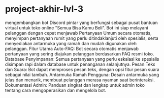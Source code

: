 # project-akhir-lvl-3

mengembangkan bot Discord pintar yang berfungsi sebagai pusat bantuan virtual untuk toko online "Semua Bisa Kamu Beli". Bot ini siap melayani pelanggan dengan cepat menjawab Pertanyaan Umum secara otomatis, menyimpan pertanyaan rumit yang perlu ditindaklanjuti oleh spesialis, serta menyediakan antarmuka yang ramah dan mudah digunakan oleh pelanggan. 
Fitur Utama
Auto-FAQ: Bot secara otomatis menjawab pertanyaan yang sering diajukan pelanggan berdasarkan FAQ resmi toko.
Database Penyimpanan: Semua pertanyaan yang perlu eskalasi ke spesialis disimpan rapi dalam database untuk penanganan selanjutnya.
Pesan Teks dan Suara: Bot dapat memproses pesan teks, dengan opsi fitur pesan suara sebagai nilai tambah.
Antarmuka Ramah Pengguna: Desain antarmuka yang jelas dan menarik, membuat pelanggan merasa nyaman saat berinteraksi.
Dokumentasi Admin: Panduan singkat dan lengkap untuk admin toko tentang cara mengoperasikan dan mengelola bot.